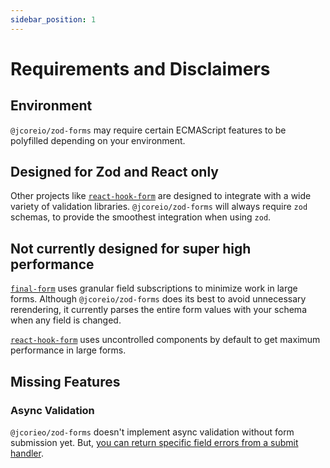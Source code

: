 ```yaml
---
sidebar_position: 1
---
```


# Requirements and Disclaimers

## Environment

`@jcoreio/zod-forms` may require certain ECMAScript features to be polyfilled depending on your environment.

## Designed for Zod and React only

Other projects like [`react-hook-form`](https://react-hook-form.com/) are designed to integrate with a wide
variety of validation libraries. `@jcoreio/zod-forms` will always require `zod` schemas, to provide the
smoothest integration when using `zod`.

## Not currently designed for super high performance

[`final-form`](https://final-form.org/) uses granular field subscriptions to minimize work in large forms.
Although `@jcoreio/zod-forms` does its best to avoid unnecessary rerendering, it currently parses the entire
form values with your schema when any field is changed.

[`react-hook-form`](https://react-hook-form.com/) uses uncontrolled components by default to get maximum
performance in large forms.

## Missing Features

### Async Validation

`@jcorieo/zod-forms` doesn't implement async validation without form submission yet. But,
[you can return specific field errors from a submit handler](howto/show-submit-errors.md).
